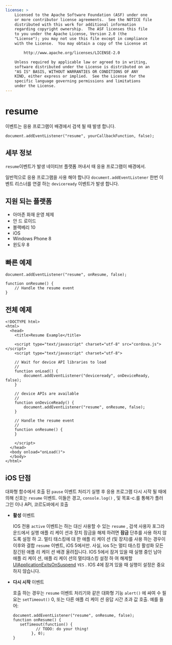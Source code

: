 ```yaml
---
license: >
    Licensed to the Apache Software Foundation (ASF) under one
    or more contributor license agreements.  See the NOTICE file
    distributed with this work for additional information
    regarding copyright ownership.  The ASF licenses this file
    to you under the Apache License, Version 2.0 (the
    "License"); you may not use this file except in compliance
    with the License.  You may obtain a copy of the License at

        http://www.apache.org/licenses/LICENSE-2.0

    Unless required by applicable law or agreed to in writing,
    software distributed under the License is distributed on an
    "AS IS" BASIS, WITHOUT WARRANTIES OR CONDITIONS OF ANY
    KIND, either express or implied.  See the License for the
    specific language governing permissions and limitations
    under the License.
---
```


# resume

이벤트는 응용 프로그램이 배경에서 검색 될 때 발생 합니다.

    document.addEventListener("resume", yourCallbackFunction, false);
    

## 세부 정보

`resume`이벤트가 발생 네이티브 플랫폼 꺼내서 때 응용 프로그램이 배경에서.

일반적으로 응용 프로그램을 사용 해야 합니다 `document.addEventListener` 한번 이벤트 리스너를 연결 하는 `deviceready` 이벤트가 발생 합니다.

## 지원 되는 플랫폼

*   아마존 화재 운영 체제
*   안 드 로이드
*   블랙베리 10
*   iOS
*   Windows Phone 8
*   윈도우 8

## 빠른 예제

    document.addEventListener("resume", onResume, false);
    
    function onResume() {
        // Handle the resume event
    }
    

## 전체 예제

    <!DOCTYPE html>
    <html>
      <head>
        <title>Resume Example</title>
    
        <script type="text/javascript" charset="utf-8" src="cordova.js"></script>
        <script type="text/javascript" charset="utf-8">
    
        // Wait for device API libraries to load
        //
        function onLoad() {
            document.addEventListener("deviceready", onDeviceReady, false);
        }
    
        // device APIs are available
        //
        function onDeviceReady() {
            document.addEventListener("resume", onResume, false);
        }
    
        // Handle the resume event
        //
        function onResume() {
        }
    
        </script>
      </head>
      <body onload="onLoad()">
      </body>
    </html>
    

## iOS 단점

대화형 함수에서 호출 된 `pause` 이벤트 처리기 실행 후 응용 프로그램 다시 시작 될 때에 의해 신호는 `resume` 이벤트. 이들은 경고, `console.log()` , 및 목표-c.를 통해가 플러그인 이나 API, 코르도바에서 호출

*   **활성** 이벤트
    
    IOS 전용 `active` 이벤트는 하는 대신 사용할 수 있는 `resume` , 검색 사용자 포그라운드에서 실행 애플 리 케이 션과 장치 잠금을 해제 하려면 **잠금** 단추를 사용 하지 않도록 설정 하 고. 멀티 태스킹에 대 한 애플 리 케이 션 (및 장치)를 사용 하는 경우이 이후와 결합 `resume` 이벤트, iOS 5에서만. 사실, ios 5는 멀티 태스킹 활성화 모든 잠긴된 애플 리 케이 션 배경 올려집니다. IOS 5에서 잠겨 있을 때 실행 중인 남아 애플 리 케이 션, 애플 리 케이 션의 멀티태스킹 설정 하 여 해제할 [UIApplicationExitsOnSuspend][1] `YES` . IOS 4에 잠겨 있을 때 실행이 설정은 중요 하지 않습니다.

*   **다시 시작** 이벤트
    
    호출 하는 경우는 `resume` 이벤트 처리기와 같은 대화형 기능 `alert()` 에 싸여 수 필요는 `setTimeout()` 0, 또는 다른 애플 리 케이 션 응답 시간 초과 값 호출. 예를 들어:
    
        document.addEventListener("resume", onResume, false);
        function onResume() {
           setTimeout(function() {
                  // TODO: do your thing!
                }, 0);
        }
        

 [1]: http://developer.apple.com/library/ios/#documentation/general/Reference/InfoPlistKeyReference/Articles/iPhoneOSKeys.html